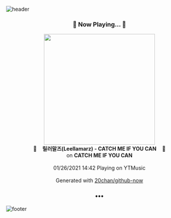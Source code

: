 ![header](https://capsule-render.vercel.app/api?type=wave&height=170&section=header&text=Hi.%20I'm%20SHIFT&fontColor=090707&fontAlignX=45&fontAlignY=65&fontSize=100)

<h3 align="center">🎵 Now Playing... 🎵</h3>
<p align="center">
  <a href="https://music.youtube.com/channel/UCoV8L_tyJqZoRh51f-2ylhQ">
    <img width="300" src="https://lh3.googleusercontent.com/el-TrXoO-goo0GMrTXI0-PtXJyzadkXN1t11DuFjdNpUHtKOON4W8m4Jrb2qU0OjFd8ozdW8GwdnoVz4">
  </a>
  <br>
  🎵&nbsp&nbsp&nbsp <b>릴러말즈(Leellamarz) - CATCH ME IF YOU CAN</b> &nbsp&nbsp&nbsp🎵
  <br>
  on <b>CATCH ME IF YOU CAN</b>
  
  <br />
  <br />
  01/26/2021 14:42 Playing on YTMusic
  <br />
  <br />
  Generated with <a href="https://github.com/20chan/github-now">20chan/github-now</a>
</p>

<h3 align="center">•••</h3>

![footer](https://capsule-render.vercel.app/api?type=wave&height=150&section=footer)
